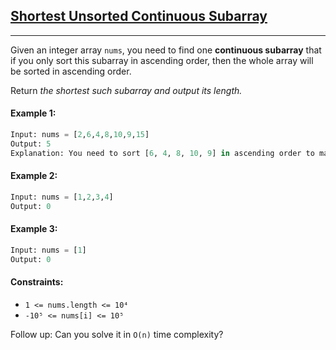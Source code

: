 ## [Shortest Unsorted Continuous Subarray](https://leetcode.com/problems/shortest-unsorted-continuous-subarray/)
---

Given an integer array `nums`, you need to find one **continuous subarray** that if you only sort this subarray in ascending order, then the whole array will be sorted in ascending order.

Return _the shortest such subarray and output its length._

#### Example 1:
```python
Input: nums = [2,6,4,8,10,9,15]
Output: 5
Explanation: You need to sort [6, 4, 8, 10, 9] in ascending order to make the whole array sorted in ascending order.
```
#### Example 2:
```python
Input: nums = [1,2,3,4]
Output: 0
```

#### Example 3:
```python
Input: nums = [1]
Output: 0
```

#### Constraints:

- `1 <= nums.length <= 10⁴`
- `-10⁵ <= nums[i] <= 10⁵`

Follow up: Can you solve it in `O(n)` time complexity?